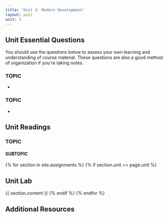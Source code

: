 ```yaml
---
title: 'Unit 3: Modern Development'
layout: post
unit: 3
---
```


<!-- SCSS, Optimization, & Responsive Design | Lab 2 Due <br> Lab 3 Out <br> Final Project Out | -->
<!-- resp dsign: 272 unit 10 -->
<!-- incl cookies and image optimization -->

## Unit Essential Questions
You should use the questions below to assess your own learning and understanding of course material. These questions are also a good method of organization if you're taking notes.

### TOPIC
- 

### TOPIC
- 


## Unit Readings
### TOPIC
#### SUBTOPIC

{% for section in site.assignments %}
{% if section.unit == page.unit %}
## Unit Lab
{{ section.content }}
{% endif %}
{% endfor %}

## Additional Resources